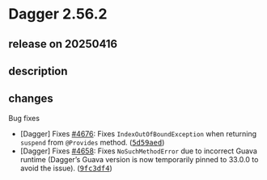# Dagger 2.56.2

## release on 20250416

## description

## changes

Bug fixes

* [Dagger] Fixes <a class="issue-link js-issue-link" data-error-text="Failed to load title" data-id="2979651657" data-permission-text="Title is private" data-url="https://github.com/google/dagger/issues/4676" data-hovercard-type="issue" data-hovercard-url="/google/dagger/issues/4676/hovercard" href="https://github.com/google/dagger/issues/4676">#4676</a>: Fixes <code>IndexOutOfBoundException</code> when returning <code>suspend</code> from <code>@Provides</code> method. (<a class="commit-link" data-hovercard-type="commit" data-hovercard-url="https://github.com/google/dagger/commit/5d59aedd1ca559cd42f51fb03c7ed3fa3e3b53dd/hovercard" href="https://github.com/google/dagger/commit/5d59aedd1ca559cd42f51fb03c7ed3fa3e3b53dd"><tt>5d59aed</tt></a>)
* [Dagger] Fixes <a class="issue-link js-issue-link" data-error-text="Failed to load title" data-id="2945668121" data-permission-text="Title is private" data-url="https://github.com/google/dagger/issues/4658" data-hovercard-type="issue" data-hovercard-url="/google/dagger/issues/4658/hovercard" href="https://github.com/google/dagger/issues/4658">#4658</a>: Fixes <code>NoSuchMethodError</code> due to incorrect Guava runtime (Dagger’s Guava version is now temporarily pinned to 33.0.0 to avoid the issue). (<a class="commit-link" data-hovercard-type="commit" data-hovercard-url="https://github.com/google/dagger/commit/9fc3df48ee8170b4b13366f7b862ecd93bc58471/hovercard" href="https://github.com/google/dagger/commit/9fc3df48ee8170b4b13366f7b862ecd93bc58471"><tt>9fc3df4</tt></a>)

